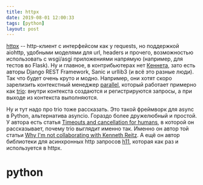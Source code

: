 ```yaml
---
title: httpx
date: 2019-08-01 12:00:33
tags: [python]
layout: post
---
```


[httpx](https://github.com/encode/httpx) -- http-клиент с интерфейсом как у requests, но поддержкой aiohttp, удобными моделями для url, headers и прочего, возможностью использовать с wsgi/asgi приложениями напрямую (например, для тестов во Flask). Ну и главное, в контрибьютерах нет [Кеннета](https://t.me/itgram_channel/299), зато есть авторы Django REST Framework, Sanic и urllib3 (и всё это разные люди). Так что будет очень круто и модно. Например, они хотят скоро зарелизить контекстный менеджер [parallel](https://www.encode.io/httpx/parallel/), который работает примерно как [trio](https://github.com/python-trio/trio): внутри контекста создаются и регистрируются запросы, а при выходе из контекста выполняются.

Ну и тут надо про trio тоже рассказать. Это такой фреймворк для async в Python, альтернатива asyncio. Гораздо более дружелюбный и простой. У автора есть статья [Timeouts and cancellation for humans](https://vorpus.org/blog/timeouts-and-cancellation-for-humans/), в которой он рассказывает, почему trio выглядит именно так. Именно он автор той статьи [Why I'm not collaborating with Kenneth Reitz](https://t.me/itgram_channel/299). А ещё он автор библиотеки для асинхронных http запросов [h11](https://github.com/python-hyper/h11), которая как раз и используется в httpx.

# python
